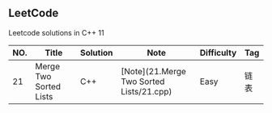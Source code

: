 ## LeetCode


Leetcode solutions in C++ 11


|NO.|Title|Solution|Note|Difficulty|Tag|
|---|-----|--------|----|----------|---|
|21|Merge Two Sorted Lists|C++|[Note](21.Merge Two Sorted Lists/21.cpp)|Easy|链表|